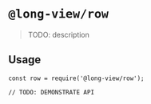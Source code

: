 # `@long-view/row`

> TODO: description

## Usage

```
const row = require('@long-view/row');

// TODO: DEMONSTRATE API
```
